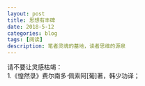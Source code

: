 ```yaml
---
layout: post
title: 思想有丰碑
date: 2018-5-12
categories: blog
tags: [阅读]
description: 笔者灵魂的墓地，读者思维的源泉
---
```


请不要让灵感枯竭：<br>
1.《惶然录》费尔南多·佩索阿[葡]著，韩少功译；
